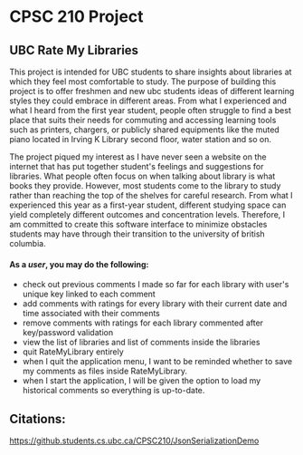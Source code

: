 # CPSC 210 Project

## UBC Rate My Libraries

This project is intended for UBC students to share insights about libraries at which they
feel most comfortable to study. The purpose of building this project is to offer freshmen and
new ubc students ideas of different learning styles they could embrace in different areas. 
From what I experienced and what I heard from the first year student, people often struggle to
find a best place that suits their needs for commuting 
and accessing learning tools such as printers,
chargers, or publicly shared equipments like the muted piano located in Irving K Library
second floor, water station and so on. 

The project piqued my interest as I have never seen a website on the internet
that has put together student's feelings and suggestions for libraries. What people often
focus on when talking about library is what books they provide. However, most
students come to the library to study rather than reaching the top of the shelves
for careful research. From what I experienced this year as a first-year student, different
studying space can yield completely different outcomes and concentration levels. Therefore,
I am committed to create this software interface to minimize obstacles students
may have through their transition to the university of british columbia.


#### As a *user*, you may do the following:
- check out previous comments I made so far for each library with user's unique key linked to each comment
- add comments with ratings for every library with their current date and time associated with their comments
- remove comments with ratings for each library commented after key/password validation
- view the list of libraries and list of comments inside the libraries
- quit RateMyLibrary entirely
- when I quit the application menu, I want to be reminded whether to save my comments as files inside RateMyLibrary.
- when I start the application, I will be given the option to load my historical comments so everything is up-to-date.

## Citations:
https://github.students.cs.ubc.ca/CPSC210/JsonSerializationDemo